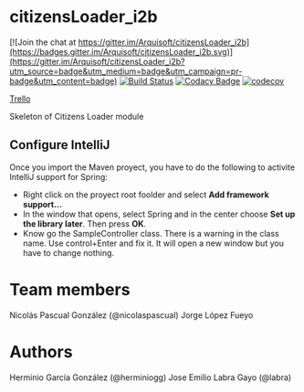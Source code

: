 # citizensLoader_i2b

[![Join the chat at https://gitter.im/Arquisoft/citizensLoader_i2b](https://badges.gitter.im/Arquisoft/citizensLoader_i2b.svg)](https://gitter.im/Arquisoft/citizensLoader_i2b?utm_source=badge&utm_medium=badge&utm_campaign=pr-badge&utm_content=badge)
[![Build Status](https://travis-ci.org/Arquisoft/citizensLoader_i2.svg?branch=master)](https://travis-ci.org/Arquisoft/citizensLoader_i2b)
[![Codacy Badge](https://api.codacy.com/project/badge/Grade/e680327c40a44a6b8378a8171066e341)](https://www.codacy.com/app/jelabra/citizensLoader0?utm_source=github.com&utm_medium=referral&utm_content=Arquisoft/citizensLoader0&utm_campaign=badger)
[![codecov](https://codecov.io/gh/Arquisoft/citizensLoader_i2b/branch/master/graph/badge.svg)](https://codecov.io/gh/Arquisoft/citizensLoader_i2b)

[Trello](https://trello.com/b/iNAVduNw)

Skeleton of Citizens Loader module

## Configure IntelliJ
Once you import the Maven proyect, you have to do the following to activite IntelliJ support for Spring:

 * Right click on the proyect root foolder and select **Add framework support...**
 * In the window that opens, select Spring and in the center choose **Set up the library later**. Then press **OK**.
 * Know go the SampleController class. There is a warning in the class name. Use control+Enter and fix it. 
 It will open a new window but you have to change nothing.
 
# Team members
Nicolás Pascual González (@nicolaspascual)
Jorge López Fueyo

# Authors

Herminio García González (@herminiogg)
Jose Emilio Labra Gayo (@labra)